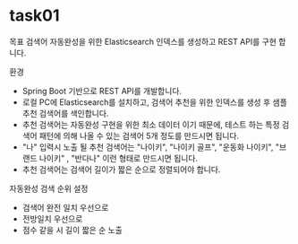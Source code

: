 # task01
목표
검색어 자동완성을 위한 Elasticsearch 인덱스를 생성하고 REST API를 구현 합니다.

환경
- Spring Boot 기반으로 REST API를 개발합니다.
- 로컬 PC에 Elasticsearch를 설치하고, 검색어 추천을 위한 인덱스를 생성 후 샘플 추천 검색어를 색인합니다.
- 추천 검색어는 자동완성 구현을 위한 최소 데이터 이기 때문에, 테스트 하는 특정 검색어 패턴에 의해 나올 수 있는 검색어 5개 정도를 만드시면 됩니다.
- "나" 입력시 노출 될  추천 검색어는 "나이키", "나이키 골프", "운동화 나이키", "브랜드 나이키" , "반다나" 이런 형태로 만드시면 됩니다.
- 추천 검색어는 검색어 길이가 짧은 순으로 정렬되어야 합니다.


자동완성 검색 순위 설정
- 검색어 완전 일치 우선으로
- 전방일치 우선으로
- 점수 같을 시 길이 짧은 순 노출
